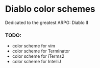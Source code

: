 # Diablo color schemes

Dedicated to the greatest ARPG: Diablo II

### TODO:
- color scheme for vim
- color scheme for Terminator
- color scheme for iTerms2
- color scheme for IntelliJ
